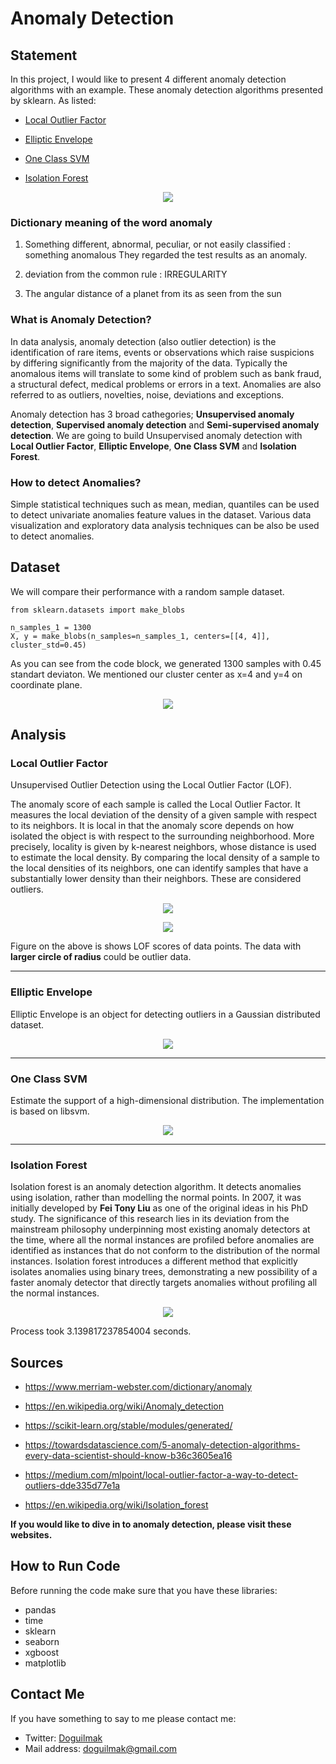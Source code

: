 
# Anomaly Detection

## Statement

In this project, I would like to present 4 different anomaly detection algorithms with an example. These  anomaly detection algorithms presented by sklearn. As listed:

 - [Local Outlier Factor](https://scikit-learn.org/stable/modules/generated/sklearn.neighbors.LocalOutlierFactor.html#sklearn.neighbors.LocalOutlierFactor)
   
 - [Elliptic Envelope](https://scikit-learn.org/stable/modules/generated/sklearn.covariance.EllipticEnvelope.html#sklearn.covariance.EllipticEnvelope)
  
 - [One Class SVM](https://scikit-learn.org/stable/modules/generated/sklearn.svm.OneClassSVM.html#sklearn.svm.OneClassSVM)
   
 - [Isolation Forest](https://scikit-learn.org/stable/modules/generated/sklearn.ensemble.IsolationForest.html)

<p align="center">
    <img src="https://www.millimetric.ai/wp-content/uploads/2020/05/what-is-an-anomaly.jpg"> 
</p>

### Dictionary meaning of the word anomaly

 1. Something different, abnormal, peculiar, or not easily classified  :
    something  anomalous  They regarded the test results as an anomaly.
    
 2. deviation from the common rule : IRREGULARITY
 
 3. The angular distance of a planet from its   as seen from the sun

### What is Anomaly Detection?

In data analysis, anomaly detection (also outlier detection) is the identification of rare items, events or observations which raise suspicions by differing significantly from the majority of the data. Typically the anomalous items will translate to some kind of problem such as bank fraud, a structural defect, medical problems or errors in a text. Anomalies are also referred to as outliers, novelties, noise, deviations and exceptions. 

Anomaly detection has 3 broad cathegories; **Unsupervised anomaly detection**,  **Supervised anomaly detection** and **Semi-supervised anomaly detection**. We are going to build Unsupervised anomaly detection with **Local Outlier Factor**, **Elliptic Envelope**, **One Class SVM** and **Isolation Forest**. 

### How to detect Anomalies?

Simple statistical techniques such as mean, median, quantiles can be used to detect univariate anomalies feature values in the dataset. Various data visualization and exploratory data analysis techniques can be also be used to detect anomalies.

## Dataset

We will compare their performance with a random sample dataset.

    from sklearn.datasets import make_blobs
    
    n_samples_1 = 1300
	X, y = make_blobs(n_samples=n_samples_1, centers=[[4, 4]], cluster_std=0.45)

As you can see from the code block, we generated 1300 samples with 0.45 standart deviaton. We mentioned our cluster center as x=4 and y=4 on coordinate plane. 

<p align="center">
    <img src="make_blob.png"> 
</p>

## Analysis

### Local Outlier Factor

Unsupervised Outlier Detection using the Local Outlier Factor (LOF).

The anomaly score of each sample is called the Local Outlier Factor. It measures the local deviation of the density of a given sample with respect to its neighbors. It is local in that the anomaly score depends on how isolated the object is with respect to the surrounding neighborhood. More precisely, locality is given by k-nearest neighbors, whose distance is used to estimate the local density. By comparing the local density of a sample to the local densities of its neighbors, one can identify samples that have a substantially lower density than their neighbors. These are considered outliers.

<p align="center">
    <img src="https://miro.medium.com/max/700/1*fDR-jZaTpvHjszy5p8Z5Xg.jpeg"> 
</p>


<p align="center">
    <img src="LocalOutlierFactor_score.png"> 
</p>

Figure on the above is shows LOF scores of data points. The data with **larger circle of radius** could be outlier data.

---

### Elliptic Envelope

Elliptic Envelope is an object for detecting outliers in a Gaussian distributed dataset.

<p align="center">
    <img src="EllipticEnvelope.png"> 
</p>

---

### One Class SVM

Estimate the support of a high-dimensional distribution. The implementation is based on libsvm.

<p align="center">
    <img src="OneClassSVM.png"> 
</p>

---

### Isolation Forest

Isolation forest is an anomaly detection algorithm. It detects anomalies using isolation, rather than modelling the normal points. In 2007, it was initially developed by **Fei Tony Liu** as one of the original ideas in his PhD study. The significance of this research lies in its deviation from the mainstream philosophy underpinning most existing anomaly detectors at the time, where all the normal instances are profiled before anomalies are identified as instances that do not conform to the distribution of the normal instances. Isolation forest introduces a different method that explicitly isolates anomalies using binary trees, demonstrating a new possibility of a faster anomaly detector that directly targets anomalies without profiling all the normal instances.

<p align="center">
    <img src="IsolationForest.png"> 
</p>

Process took 3.139817237854004 seconds.

## Sources

 - https://www.merriam-webster.com/dictionary/anomaly

 - https://en.wikipedia.org/wiki/Anomaly_detection

 - https://scikit-learn.org/stable/modules/generated/
 
 - https://towardsdatascience.com/5-anomaly-detection-algorithms-every-data-scientist-should-know-b36c3605ea16
 
 - https://medium.com/mlpoint/local-outlier-factor-a-way-to-detect-outliers-dde335d77e1a
 
 - https://en.wikipedia.org/wiki/Isolation_forest

**If you would like to dive in to anomaly detection, please visit these websites.**

## How to Run Code

Before running the code make sure that you have these libraries:

 - pandas 
 - time
 - sklearn
 - seaborn
 - xgboost
 - matplotlib
    
## Contact Me

If you have something to say to me please contact me: 

 - Twitter: [Doguilmak](https://twitter.com/Doguilmak)  
 - Mail address: doguilmak@gmail.com
 
